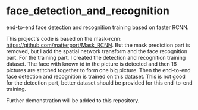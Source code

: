 # face_detection_and_recognition
end-to-end face detection and recognition training based on faster RCNN.

This project's code is based on the mask-rcnn: https://github.com/matterport/Mask_RCNN.
But the mask prediction part is removed, but I add the spatial network transform and the face recognition part. 
For the training part, I created the detection and recognition training dataset. The face with known id in the picture is detected and then 16 pictures are stitched together to form one big picture. Then the end-to-end face detection and recognition is trained on this dataset. This is not good for the detection part, better dataset should be provided for this end-to-end training.

Further demonstration will be added to this repository.
